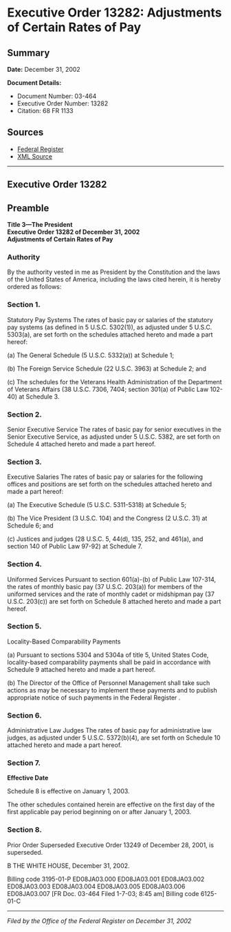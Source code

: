 # Executive Order 13282: Adjustments of Certain Rates of Pay

## Summary

**Date:** December 31, 2002

**Document Details:**
- Document Number: 03-464
- Executive Order Number: 13282
- Citation: 68 FR 1133

## Sources
- [Federal Register](https://www.federalregister.gov/documents/2003/01/08/03-464/adjustments-of-certain-rates-of-pay)
- [XML Source](https://www.federalregister.gov/documents/full_text/xml/2003/01/08/03-464.xml)

---

## Executive Order 13282

## Preamble

**Title 3—The President**  
**Executive Order 13282 of December 31, 2002**  
**Adjustments of Certain Rates of Pay**

### Authority

By the authority vested in me as President by the Constitution and the laws of the United States of America, including the laws cited herein, it is hereby ordered as follows:
### Section 1.

Statutory Pay Systems
The rates of basic pay or salaries of the statutory pay systems (as defined in 5 U.S.C. 5302(1)), as adjusted under 5 U.S.C. 5303(a), are set forth on the schedules attached hereto and made a part hereof:

(a) The General Schedule (5 U.S.C. 5332(a)) at Schedule 1;

(b) The Foreign Service Schedule (22 U.S.C. 3963) at Schedule 2; and

(c) The schedules for the Veterans Health Administration of the Department of Veterans Affairs (38 U.S.C. 7306, 7404; section 301(a) of Public Law 102-40) at Schedule 3.
### Section 2.

Senior Executive Service
The rates of basic pay for senior executives in the Senior Executive Service, as adjusted under 5 U.S.C. 5382, are set forth on Schedule 4 attached hereto and made a part hereof.
### Section 3.

Executive Salaries
The rates of basic pay or salaries for the following offices and positions are set forth on the schedules attached hereto and made a part hereof:

(a) The Executive Schedule (5 U.S.C. 5311-5318) at Schedule 5;

(b) The Vice President (3 U.S.C. 104) and the Congress (2 U.S.C. 31) at Schedule 6; and

(c) Justices and judges (28 U.S.C. 5, 44(d), 135, 252, and 461(a), and section 140 of Public Law 97-92) at Schedule 7.
### Section 4.

Uniformed Services
Pursuant to section 601(a)-(b) of Public Law 107-314, the rates of monthly basic pay (37 U.S.C. 203(a)) for members of the uniformed services and the rate of monthly cadet or midshipman pay (37 U.S.C. 203(c)) are set forth on Schedule 8 attached hereto and made a part hereof.
### Section 5.

Locality-Based Comparability Payments

(a) Pursuant to sections 5304 and 5304a of title 5, United States Code, locality-based comparability payments shall be paid in accordance with Schedule 9 attached hereto and made a part hereof.

(b) The Director of the Office of Personnel Management shall take such actions as may be necessary to implement these payments and to publish appropriate notice of such payments in the 
Federal Register
.
### Section 6.

Administrative Law Judges
The rates of basic pay for administrative law judges, as adjusted under 5 U.S.C. 5372(b)(4), are set forth on Schedule 10 attached hereto and made a part hereof.
### Section 7.

**Effective Date**

Schedule 8 is effective on January 1, 2003.

The other schedules contained herein are effective on the first day of the first applicable pay period beginning on or after January 1, 2003.
### Section 8.

Prior Order Superseded
Executive Order 13249 of December 28, 2001, is superseded.

B
THE WHITE HOUSE,
December 31, 2002.

Billing code 3195-01-P
ED08JA03.000
ED08JA03.001
ED08JA03.002
ED08JA03.003
ED08JA03.004
ED08JA03.005
ED08JA03.006
ED08JA03.007
[FR Doc. 03-464
Filed 1-7-03; 8:45 am]
Billing code 6125-01-C

---

*Filed by the Office of the Federal Register on December 31, 2002*
